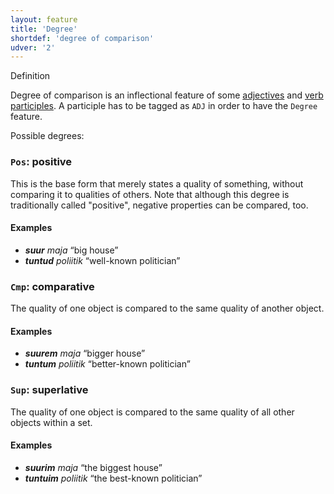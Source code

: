 ```yaml
---
layout: feature
title: 'Degree'
shortdef: 'degree of comparison'
udver: '2'
---
```

Definition

Degree of comparison is an inflectional feature of some [adjectives](ud/pos/ADJ) and [verb participles](ud/pos/VERB). A participle has to be tagged as <code>ADJ</code> in order to have the <code>Degree</code> feature.<br/>

Possible degrees:<br/>

### <a name="Pos">`Pos`</a>: positive

This is the base form that merely states a quality of something,
without comparing it to qualities of others. Note that although this
degree is traditionally called "positive", negative properties can be
compared, too.

#### Examples

* _<b>suur</b> maja_ “big house”
* _<b>tuntud</b> poliitik_ “well-known politician”

### <a name="Cmp">`Cmp`</a>: comparative

The quality of one object is compared to the same quality of another
object.

#### Examples

* _<b>suurem</b> maja_ “bigger house”
* _<b>tuntum</b> poliitik_ “better-known politician”

### <a name="Sup">`Sup`</a>: superlative

The quality of one object is compared to the same quality of all other
objects within a set.

#### Examples

* _<b>suurim</b> maja_ “the biggest house”
* _<b>tuntuim</b> poliitik_ “the best-known politician”

<!-- Interlanguage links updated Ne 5. května 2024, 18:19:53 CEST -->
